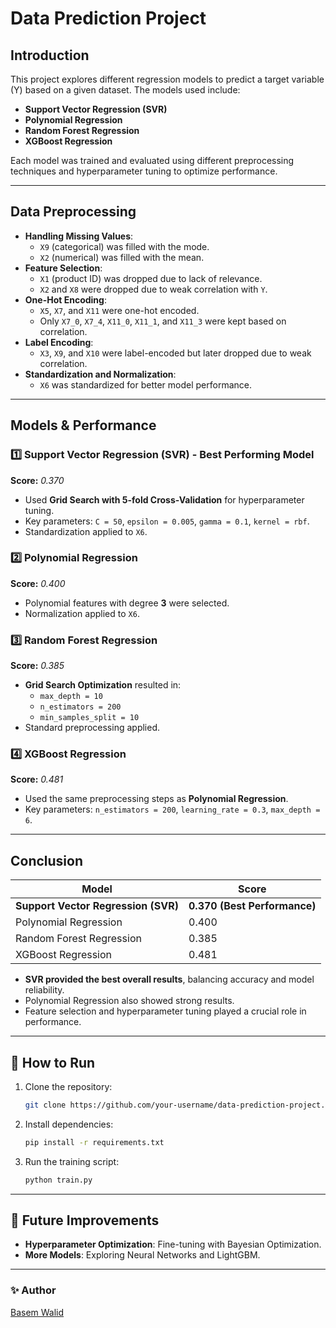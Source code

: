 # Data Prediction Project

## Introduction
This project explores different regression models to predict a target variable (Y) based on a given dataset. The models used include:

- **Support Vector Regression (SVR)**
- **Polynomial Regression**
- **Random Forest Regression**
- **XGBoost Regression**

Each model was trained and evaluated using different preprocessing techniques and hyperparameter tuning to optimize performance.

---

## Data Preprocessing
- **Handling Missing Values**:
  - `X9` (categorical) was filled with the mode.
  - `X2` (numerical) was filled with the mean.
- **Feature Selection**:
  - `X1` (product ID) was dropped due to lack of relevance.
  - `X2` and `X8` were dropped due to weak correlation with `Y`.
- **One-Hot Encoding**:
  - `X5`, `X7`, and `X11` were one-hot encoded.
  - Only `X7_0`, `X7_4`, `X11_0`, `X11_1`, and `X11_3` were kept based on correlation.
- **Label Encoding**:
  - `X3`, `X9`, and `X10` were label-encoded but later dropped due to weak correlation.
- **Standardization and Normalization**:
  - `X6` was standardized for better model performance.

---

## Models & Performance

### 1️⃣ Support Vector Regression (SVR) - **Best Performing Model**
**Score:** *0.370*

- Used **Grid Search with 5-fold Cross-Validation** for hyperparameter tuning.
- Key parameters: `C = 50`, `epsilon = 0.005`, `gamma = 0.1`, `kernel = rbf`.
- Standardization applied to `X6`.

### 2️⃣ Polynomial Regression
**Score:** *0.400*

- Polynomial features with degree **3** were selected.
- Normalization applied to `X6`.

### 3️⃣ Random Forest Regression
**Score:** *0.385*

- **Grid Search Optimization** resulted in:
  - `max_depth = 10`
  - `n_estimators = 200`
  - `min_samples_split = 10`
- Standard preprocessing applied.

### 4️⃣ XGBoost Regression
**Score:** *0.481*

- Used the same preprocessing steps as **Polynomial Regression**.
- Key parameters: `n_estimators = 200`, `learning_rate = 0.3`, `max_depth = 6`.

---

## Conclusion
| Model | Score |
|----------------------|--------|
| **Support Vector Regression (SVR)** | **0.370 (Best Performance)** |
| Polynomial Regression | 0.400 |
| Random Forest Regression | 0.385 |
| XGBoost Regression | 0.481 |

- **SVR provided the best overall results**, balancing accuracy and model reliability.
- Polynomial Regression also showed strong results.
- Feature selection and hyperparameter tuning played a crucial role in performance.

---

## 🚀 How to Run
1. Clone the repository:
   ```bash
   git clone https://github.com/your-username/data-prediction-project.git
   ```
2. Install dependencies:
   ```bash
   pip install -r requirements.txt
   ```
3. Run the training script:
   ```bash
   python train.py
   ```

---

## 📌 Future Improvements
- **Hyperparameter Optimization**: Fine-tuning with Bayesian Optimization.
- **More Models**: Exploring Neural Networks and LightGBM.

---

### ✨ Author
[Basem Walid](https://github.com/basemw0)


